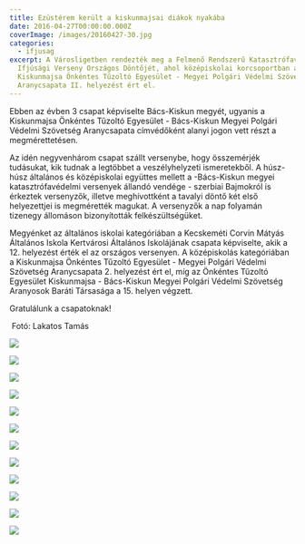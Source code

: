 ```yaml
---
title: Ezüstérem került a kiskunmajsai diákok nyakába
date: 2016-04-27T00:00:00.000Z
coverImage: /images/20160427-30.jpg
categories:
  - ifjusag
excerpt: A Városligetben rendezték meg a Felmenő Rendszerű Katasztrófavédelmi
  Ifjúsági Verseny Országos Döntőjét, ahol középiskolai korcsoportban a
  Kiskunmajsa Önkéntes Tűzoltó Egyesület - Megyei Polgári Védelmi Szövetség
  Aranycsapata II. helyezést ért el.
---
```

E﻿bben az évben 3 csapat képviselte Bács-Kiskun megyét, ugyanis a Kiskunmajsa Önkéntes Tűzoltó Egyesület - Bács-Kiskun Megyei Polgári Védelmi Szövetség Aranycsapata címvédőként alanyi jogon vett részt a megmérettetésen.

Az idén negyvenhárom csapat szállt versenybe, hogy összemérjék tudásukat, kik tudnak a legtöbbet a veszélyhelyzeti ismeretekből. A húsz-húsz általános és középiskolai együttes mellett a -Bács-Kiskun megyei katasztrófavédelmi versenyek állandó vendége - szerbiai Bajmokról is érkeztek versenyzők, illetve meghívottként a tavalyi döntő két első helyezettjei is megmérették magukat. A versenyzők a nap folyamán tizenegy állomáson bizonyították felkészültségüket.

Megyénket az általános iskolai kategóriában a Kecskeméti Corvin Mátyás Általános Iskola Kertvárosi Általános Iskolájának csapata képviselte, akik a 12. helyezést érték el az országos versenyen. A középiskolás kategóriában a  Kiskunmajsa Önkéntes Tűzoltó Egyesület - Megyei Polgári Védelmi Szövetség Aranycsapata 2. helyezést ért el, míg az Önkéntes Tűzoltó Egyesület Kiskunmajsa - Bács-Kiskun Megyei Polgári Védelmi Szövetség Aranyosok Baráti Társasága  a 15. helyen végzett.

Gratulálunk a csapatoknak!

 Fotó: Lakatos Tamás

![](/images/20160427-14.jpg)

![](/images/20160427-22.jpg)

![](/images/20160427-23.jpg)

![](/images/20160427-24.jpg)

![](/images/20160427-25.jpg)

![](/images/20160427-26.jpg)

![](/images/20160427-27.jpg)

![](/images/20160427-28.jpg)

![](/images/20160427-29.jpg)

![](/images/20160427-30.jpg)

![](/images/20160427-31.jpg)

![](/images/20160427-32.jpg)
